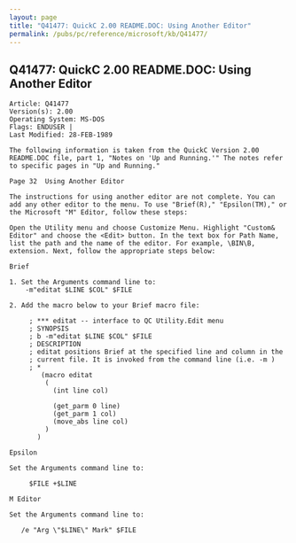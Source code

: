 ```yaml
---
layout: page
title: "Q41477: QuickC 2.00 README.DOC: Using Another Editor"
permalink: /pubs/pc/reference/microsoft/kb/Q41477/
---
```


## Q41477: QuickC 2.00 README.DOC: Using Another Editor

	Article: Q41477
	Version(s): 2.00
	Operating System: MS-DOS
	Flags: ENDUSER |
	Last Modified: 28-FEB-1989
	
	The following information is taken from the QuickC Version 2.00
	README.DOC file, part 1, "Notes on 'Up and Running.'" The notes refer
	to specific pages in "Up and Running."
	
	Page 32  Using Another Editor
	
	The instructions for using another editor are not complete. You can
	add any other editor to the menu. To use "Brief(R)," "Epsilon(TM)," or
	the Microsoft "M" Editor, follow these steps:
	
	Open the Utility menu and choose Customize Menu. Highlight "Custom&
	Editor" and choose the <Edit> button. In the text box for Path Name,
	list the path and the name of the editor. For example, \BIN\B,
	extension. Next, follow the appropriate steps below:
	
	Brief
	
	1. Set the Arguments command line to:
	    -m"editat $LINE $COL" $FILE
	
	2. Add the macro below to your Brief macro file:
	
	     ; *** editat -- interface to QC Utility.Edit menu
	     ; SYNOPSIS
	     ; b -m"editat $LINE $COL" $FILE
	     ; DESCRIPTION
	     ; editat positions Brief at the specified line and column in the
	     ; current file. It is invoked from the command line (i.e. -m )
	     ; *
	        (macro editat
	         (
	           (int line col)
	
	           (get_parm 0 line)
	           (get_parm 1 col)
	           (move_abs line col)
	         )
	       )
	
	Epsilon
	
	Set the Arguments command line to:
	
	     $FILE +$LINE
	
	M Editor
	
	Set the Arguments command line to:
	
	   /e "Arg \"$LINE\" Mark" $FILE
